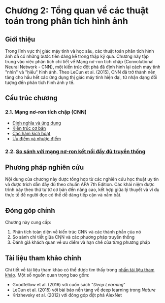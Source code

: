 # Chương 2: Tổng quan về các thuật toán trong phân tích hình ảnh

## Giới thiệu

Trong lĩnh vực thị giác máy tính và học sâu, các thuật toán phân tích hình ảnh đã có những bước tiến đáng kể trong thập kỷ qua. Chương này tập trung vào việc phân tích chi tiết về Mạng nơ-ron tích chập (Convolutional Neural Network - CNN), một kiến trúc đột phá đã định hình lại cách máy tính "nhìn" và "hiểu" hình ảnh. Theo LeCun et al. (2015), CNN đã trở thành nền tảng cho hầu hết các ứng dụng thị giác máy tính hiện đại, từ nhận dạng đối tượng đến phân tích hình ảnh y tế.

## Cấu trúc chương

### 2.1. Mạng nơ-ron tích chập (CNN)

-   [Định nghĩa và ứng dụng](2.1.1-dinh-nghia-ung-dung.md)
-   [Kiến trúc cơ bản](2.1.2-kien-truc-co-ban.md)
-   [Các hàm kích hoạt](2.1.3-ham-kich-hoat.md)
-   [Ưu điểm và nhược điểm](2.1.4-uu-nhuoc-diem.md)

### 2.2. [So sánh với mạng nơ-ron kết nối đầy đủ truyền thống](2.2-so-sanh.md)

## Phương pháp nghiên cứu

Nội dung của chương này được tổng hợp từ các nghiên cứu học thuật uy tín và được trích dẫn đầy đủ theo chuẩn APA 7th Edition. Các khái niệm được trình bày theo thứ tự từ cơ bản đến nâng cao, kết hợp giữa lý thuyết và ví dụ thực tế để người đọc có thể dễ dàng tiếp cận và nắm bắt.

## Đóng góp chính

Chương này cung cấp:

1. Phân tích toàn diện về kiến trúc CNN và các thành phần của nó
2. So sánh chi tiết giữa CNN và các phương pháp truyền thống
3. Đánh giá khách quan về ưu điểm và hạn chế của từng phương pháp

## Tài liệu tham khảo chính

Chi tiết về tài liệu tham khảo có thể được tìm thấy trong [phần tài liệu tham khảo](references.md). Một số nguồn quan trọng bao gồm:

-   Goodfellow et al. (2016) với cuốn sách "_Deep Learning_"
-   LeCun et al. (2015) với bài báo nền tảng về deep learning trong _Nature_
-   Krizhevsky et al. (2012) với đóng góp đột phá AlexNet
